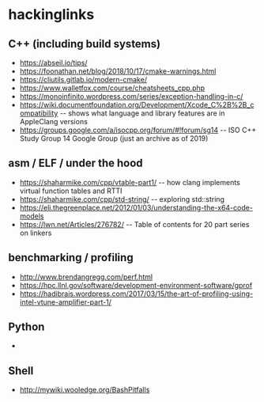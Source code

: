# hackinglinks

## C++ (including build systems)
* https://abseil.io/tips/
* https://foonathan.net/blog/2018/10/17/cmake-warnings.html
* https://cliutils.gitlab.io/modern-cmake/
* https://www.walletfox.com/course/cheatsheets_cpp.php
* https://monoinfinito.wordpress.com/series/exception-handling-in-c/
* https://wiki.documentfoundation.org/Development/Xcode_C%2B%2B_compatibility -- shows what language and library features are in AppleClang versions
* https://groups.google.com/a/isocpp.org/forum/#!forum/sg14 -- ISO C++ Study Group 14 Google Group (just an archive as of 2019)

## asm / ELF / under the hood
* https://shaharmike.com/cpp/vtable-part1/ -- how clang implements virtual function tables and RTTI
* https://shaharmike.com/cpp/std-string/ -- exploring std::string
* https://eli.thegreenplace.net/2012/01/03/understanding-the-x64-code-models
* https://lwn.net/Articles/276782/ -- Table of contents for 20 part series on linkers

## benchmarking / profiling
* http://www.brendangregg.com/perf.html
* https://hpc.llnl.gov/software/development-environment-software/gprof
* https://hadibrais.wordpress.com/2017/03/15/the-art-of-profiling-using-intel-vtune-amplifier-part-1/

## Python
* 

## Shell
* http://mywiki.wooledge.org/BashPitfalls
